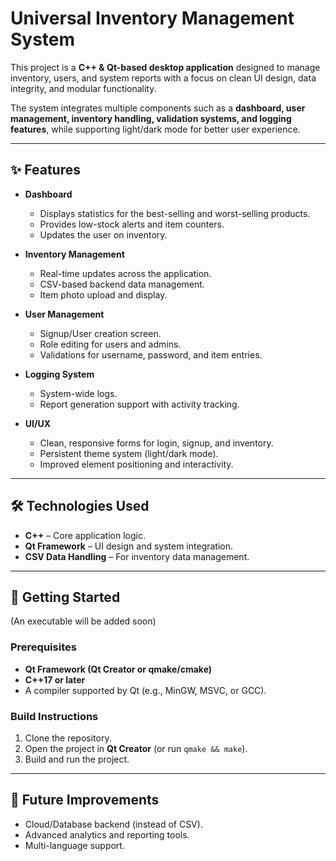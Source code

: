 # Universal Inventory Management System

This project is a **C++ & Qt-based desktop application** designed to manage inventory, users, and system reports with a focus on clean UI design, data integrity, and modular functionality.

The system integrates multiple components such as a **dashboard, user management, inventory handling, validation systems, and logging features**, while supporting light/dark mode for better user experience.

---

## ✨ Features

* **Dashboard**

  * Displays statistics for the best-selling and worst-selling products.
  * Provides low-stock alerts and item counters.
  * Updates the user on inventory.

* **Inventory Management**

  * Real-time updates across the application.
  * CSV-based backend data management.
  * Item photo upload and display.

* **User Management**

  * Signup/User creation screen.
  * Role editing for users and admins.
  * Validations for username, password, and item entries.

* **Logging System**

  * System-wide logs.
  * Report generation support with activity tracking.

* **UI/UX**

  * Clean, responsive forms for login, signup, and inventory.
  * Persistent theme system (light/dark mode).
  * Improved element positioning and interactivity.

---

## 🛠️ Technologies Used

* **C++** – Core application logic.
* **Qt Framework** – UI design and system integration.
* **CSV Data Handling** – For inventory data management.

---

## 🚀 Getting Started
(An executable will be added soon)

### Prerequisites

* **Qt Framework (Qt Creator or qmake/cmake)**
* **C++17 or later**
* A compiler supported by Qt (e.g., MinGW, MSVC, or GCC).

### Build Instructions

1. Clone the repository.
2. Open the project in **Qt Creator** (or run `qmake && make`).
3. Build and run the project.

---

## 📌 Future Improvements

* Cloud/Database backend (instead of CSV).
* Advanced analytics and reporting tools.
* Multi-language support.

